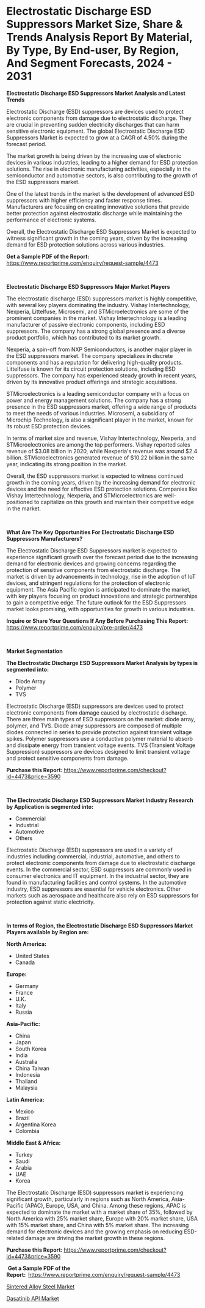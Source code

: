 <p><h1>Electrostatic Discharge ESD Suppressors Market Size, Share & Trends Analysis Report By Material, By Type, By End-user, By Region, And Segment Forecasts, 2024 - 2031</h1></p><p><strong>Electrostatic Discharge ESD Suppressors Market Analysis and Latest Trends</strong></p>
<p><p>Electrostatic Discharge (ESD) suppressors are devices used to protect electronic components from damage due to electrostatic discharge. They are crucial in preventing sudden electricity discharges that can harm sensitive electronic equipment. The global Electrostatic Discharge ESD Suppressors Market is expected to grow at a CAGR of 4.50% during the forecast period.</p><p>The market growth is being driven by the increasing use of electronic devices in various industries, leading to a higher demand for ESD protection solutions. The rise in electronic manufacturing activities, especially in the semiconductor and automotive sectors, is also contributing to the growth of the ESD suppressors market.</p><p>One of the latest trends in the market is the development of advanced ESD suppressors with higher efficiency and faster response times. Manufacturers are focusing on creating innovative solutions that provide better protection against electrostatic discharge while maintaining the performance of electronic systems.</p><p>Overall, the Electrostatic Discharge ESD Suppressors Market is expected to witness significant growth in the coming years, driven by the increasing demand for ESD protection solutions across various industries.</p></p>
<p><strong>Get a Sample PDF of the Report:&nbsp;</strong> <a href="https://www.reportprime.com/enquiry/request-sample/4473">https://www.reportprime.com/enquiry/request-sample/4473</a></p>
<p>&nbsp;</p>
<p><strong>Electrostatic Discharge ESD Suppressors Major Market Players</strong></p>
<p><p>The electrostatic discharge (ESD) suppressors market is highly competitive, with several key players dominating the industry. Vishay Intertechnology, Nexperia, Littelfuse, Microsemi, and STMicroelectronics are some of the prominent companies in the market. Vishay Intertechnology is a leading manufacturer of passive electronic components, including ESD suppressors. The company has a strong global presence and a diverse product portfolio, which has contributed to its market growth.</p><p>Nexperia, a spin-off from NXP Semiconductors, is another major player in the ESD suppressors market. The company specializes in discrete components and has a reputation for delivering high-quality products. Littelfuse is known for its circuit protection solutions, including ESD suppressors. The company has experienced steady growth in recent years, driven by its innovative product offerings and strategic acquisitions.</p><p>STMicroelectronics is a leading semiconductor company with a focus on power and energy management solutions. The company has a strong presence in the ESD suppressors market, offering a wide range of products to meet the needs of various industries. Microsemi, a subsidiary of Microchip Technology, is also a significant player in the market, known for its robust ESD protection devices.</p><p>In terms of market size and revenue, Vishay Intertechnology, Nexperia, and STMicroelectronics are among the top performers. Vishay reported sales revenue of $3.08 billion in 2020, while Nexperia's revenue was around $2.4 billion. STMicroelectronics generated revenue of $10.22 billion in the same year, indicating its strong position in the market.</p><p>Overall, the ESD suppressors market is expected to witness continued growth in the coming years, driven by the increasing demand for electronic devices and the need for effective ESD protection solutions. Companies like Vishay Intertechnology, Nexperia, and STMicroelectronics are well-positioned to capitalize on this growth and maintain their competitive edge in the market.</p></p>
<p>&nbsp;</p>
<p><strong>What Are The Key Opportunities For Electrostatic Discharge ESD Suppressors Manufacturers?</strong></p>
<p><p>The Electrostatic Discharge ESD Suppressors market is expected to experience significant growth over the forecast period due to the increasing demand for electronic devices and growing concerns regarding the protection of sensitive components from electrostatic discharge. The market is driven by advancements in technology, rise in the adoption of IoT devices, and stringent regulations for the protection of electronic equipment. The Asia Pacific region is anticipated to dominate the market, with key players focusing on product innovations and strategic partnerships to gain a competitive edge. The future outlook for the ESD Suppressors market looks promising, with opportunities for growth in various industries.</p></p>
<p><strong>Inquire or Share Your Questions If Any Before Purchasing This Report:</strong> <a href="https://www.reportprime.com/enquiry/pre-order/4473">https://www.reportprime.com/enquiry/pre-order/4473</a></p>
<p>&nbsp;</p>
<p><strong>Market Segmentation</strong></p>
<p><strong>The Electrostatic Discharge ESD Suppressors Market Analysis by types is segmented into:</strong></p>
<p><ul><li>Diode Array</li><li>Polymer</li><li>TVS</li></ul></p>
<p><p>Electrostatic Discharge (ESD) suppressors are devices used to protect electronic components from damage caused by electrostatic discharge. There are three main types of ESD suppressors on the market: diode array, polymer, and TVS. Diode array suppressors are composed of multiple diodes connected in series to provide protection against transient voltage spikes. Polymer suppressors use a conductive polymer material to absorb and dissipate energy from transient voltage events. TVS (Transient Voltage Suppression) suppressors are devices designed to limit transient voltage and protect sensitive components from damage.</p></p>
<p><strong>Purchase this Report:&nbsp;</strong><a href="https://www.reportprime.com/checkout?id=4473&price=3590">https://www.reportprime.com/checkout?id=4473&price=3590</a></p>
<p>&nbsp;</p>
<p><strong>The Electrostatic Discharge ESD Suppressors Market Industry Research by Application is segmented into:</strong></p>
<p><ul><li>Commercial</li><li>Industrial</li><li>Automotive</li><li>Others</li></ul></p>
<p><p>Electrostatic Discharge (ESD) suppressors are used in a variety of industries including commercial, industrial, automotive, and others to protect electronic components from damage due to electrostatic discharge events. In the commercial sector, ESD suppressors are commonly used in consumer electronics and IT equipment. In the industrial sector, they are found in manufacturing facilities and control systems. In the automotive industry, ESD suppressors are essential for vehicle electronics. Other markets such as aerospace and healthcare also rely on ESD suppressors for protection against static electricity.</p></p>
<p>&nbsp;</p>
<p><strong>In terms of Region, the Electrostatic Discharge ESD Suppressors Market Players available by Region are:</strong></p>
<p>
    <p> <strong> North America: </strong>
        <ul>
            <li>United States</li>
            <li>Canada</li>
        </ul>
        </p> 
    <p> <strong> Europe: </strong>
        <ul>
            <li>Germany</li>
            <li>France</li>
            <li>U.K.</li>
            <li>Italy</li>
            <li>Russia</li>
        </ul>
        </p> 
    <p> <strong> Asia-Pacific: </strong>
        <ul>
            <li>China</li>
            <li>Japan</li>
            <li>South Korea</li>
            <li>India</li>
            <li>Australia</li>
            <li>China Taiwan</li>
            <li>Indonesia</li>
            <li>Thailand</li>
            <li>Malaysia</li>
        </ul>
        </p> 
    <p> <strong> Latin America: </strong>
        <ul>
            <li>Mexico</li>
            <li>Brazil</li>
            <li>Argentina Korea</li>
            <li>Colombia</li>
        </ul>
        </p> 
    <p> <strong> Middle East & Africa: </strong>
        <ul>
            <li>Turkey</li>
            <li>Saudi</li>
            <li>Arabia</li>
            <li>UAE</li>
            <li>Korea</li>
        </ul>
    </p>
    </p>
<p><p>The Electrostatic Discharge (ESD) suppressors market is experiencing significant growth, particularly in regions such as North America, Asia-Pacific (APAC), Europe, USA, and China. Among these regions, APAC is expected to dominate the market with a market share of 35%, followed by North America with 25% market share, Europe with 20% market share, USA with 15% market share, and China with 5% market share. The increasing demand for electronic devices and the growing emphasis on reducing ESD-related damage are driving the market growth in these regions.</p></p>
<p><strong>Purchase this Report: </strong><a href="https://www.reportprime.com/checkout?id=4473&price=3590">https://www.reportprime.com/checkout?id=4473&price=3590</a></p>
<p>&nbsp;<strong>Get a Sample PDF of the Report:&nbsp;&nbsp;</strong><a href="https://www.reportprime.com/enquiry/request-sample/4473">https://www.reportprime.com/enquiry/request-sample/4473</a></p>
<p><strong></strong></p>
<p><p><a href="https://www.linkedin.com/pulse/sintered-alloy-steel-market-research-report-key-successful-novjc?trackingId=5u%2BALqsIYH9is3HKE6%2FWXw%3D%3D">Sintered Alloy Steel Market</a></p><p><a href="https://www.linkedin.com/pulse/dasatinib-api-market-share-amp-new-trends-analysis-report-z35ae?trackingId=0SLTQVMv3p2CgXzYwloa%2FA%3D%3D">Dasatinib API Market</a></p></p>